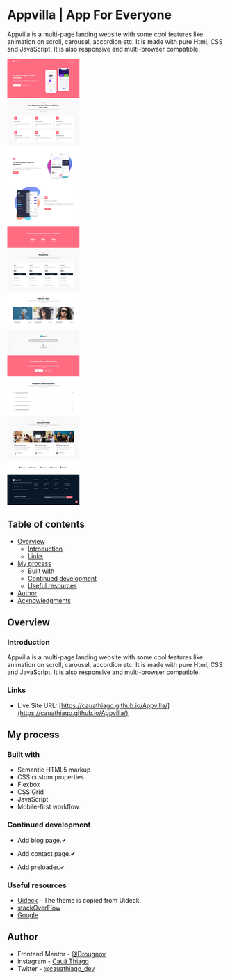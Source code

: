 # Appvilla | App For Everyone

Appvilla is a multi-page landing website with some cool features like animation on scroll, carousel, accordion etc. It is made with pure Html, CSS and JavaScript. It is also responsive and multi-browser compatible.

![Appvilla's screenshot](./images/design-screenshot.png)

## Table of contents

- [Overview](#overview)
  - [Introduction](#introduction)
  - [Links](#links)
- [My process](#my-process)
  - [Built with](#built-with)
  - [Continued development](#continued-development)
  - [Useful resources](#useful-resources)
- [Author](#author)
- [Acknowledgments](#acknowledgments)

## Overview

### Introduction

Appvilla is a multi-page landing website with some cool features like animation on scroll, carousel, accordion etc. It is made with pure Html, CSS and JavaScript. It is also responsive and multi-browser compatible.

### Links

- Live Site URL: [https://cauathiago.github.io/Appvilla/](https://cauathiago.github.io/Appvilla/)

## My process

### Built with

- Semantic HTML5 markup
- CSS custom properties
- Flexbox
- CSS Grid
- JavaScript
- Mobile-first workflow

### Continued development

- Add blog page.✔

- Add contact page.✔

- Add preloader.✔

### Useful resources

- [Uideck](https://preview.uideck.com/items/appvilla/) - The theme is copied from Uideck.
- [stackOverFlow](https://stackoverflow.com/)
- [Google](https://google.com)

## Author

- Frontend Mentor - [@Drougnov](https://www.frontendmentor.io/profile/cauathiago)
- instagram - [Cauã Thiago](https://www.instagram.com/cauathiagooficial/)
- Twitter - [@cauathiago_dev](https://twitter.com/cauathiago_dev)

